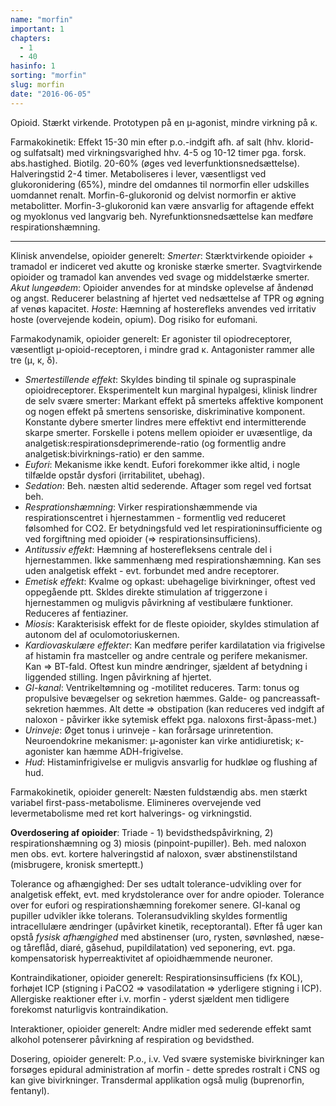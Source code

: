 ```yaml
---
name: "morfin"
important: 1
chapters:
  - 1
  - 40
hasinfo: 1
sorting: "morfin"
slug: morfin
date: "2016-06-05"
---
```


Opioid. Stærkt virkende. Prototypen på en µ-agonist, mindre virkning på κ.

Farmakokinetik: Effekt 15-30 min efter p.o.-indgift afh. af salt (hhv. klorid-
og sulfatsalt) med virkningsvarighed hhv. 4-5 og 10-12 timer pga. forsk.
abs.hastighed. Biotilg. 20-60% (øges ved leverfunktionsnedsættelse).
Halveringstid 2-4 timer. Metaboliseres i lever, væsentligst ved glukoronidering
(65%), mindre del omdannes til normorfin eller udskilles uomdannet renalt.
Morfin-6-glukoronid og delvist normorfin er aktive metabolitter.
Morfin-3-glukoronid kan være ansvarlig for aftagende effekt og myoklonus ved
langvarig beh. Nyrefunktionsnedsættelse kan medføre respirationshæmning.

<hr>Klinisk anvendelse, opioider generelt: <em>Smerter</em>: Stærktvirkende opioider + tramadol er indiceret ved akutte og kroniske stærke smerter. Svagtvirkende opioider og tramadol kan anvendes ved svage og middelstærke smerter. <em>Akut lungeødem</em>: Opioider anvendes for at mindske oplevelse af åndenød og angst. Reducerer belastning af hjertet ved nedsættelse af TPR og øgning af venøs kapacitet. <em>Hoste</em>: Hæmning af hosterefleks anvendes ved irritativ hoste (overvejende kodein, opium). Dog risiko for eufomani.

Farmakodynamik, opioider generelt: Er agonister til opiodreceptorer, væsentligt
µ-opioid-receptoren, i mindre grad κ. Antagonister rammer alle tre (μ, κ, δ).

<ul><li><em>Smertestillende effekt</em>: Skyldes binding til spinale og
supraspinale opioidreceptorer. Eksperimentelt kun marginal hypalgesi, klinisk
lindrer de selv svære smerter: Markant effekt på smerteks affektive komponent og
nogen effekt på smertens sensoriske, diskriminative komponent. Konstante dybere
smerter lindres mere effektivt end intermitterende skarpe smerter. Forskelle i
potens mellem opioider er uvæsentlige, da
analgetisk:respirationsdeprimerende-ratio (og formentlig andre
analgetisk:bivirknings-ratio) er den samme.</li><li><em>Eufori</em>: Mekanisme
ikke kendt. Eufori forekommer ikke altid, i nogle tilfælde opstår dysfori
(irritabilitet, ubehag).</li><li><em>Sedation</em>: Beh. næsten altid sederende.
Aftager som regel ved fortsat beh.</li><li><em>Resprationshæmning</em>: Virker
respirationshæmmende via respirationscentret i hjernestammen - formentlig ved
reduceret følsomhed for CO2. Er betydningsfuld ved let respirationinsufficiente
og ved forgiftning med opioider (=>
respirationsinsufficiens).</li><li><em>Antitussiv effekt</em>: Hæmning af
hosterefleksens centrale del i hjernestammen. Ikke sammenhæng med
respirationshæmning. Kan ses uden analgetisk effekt - evt. forbundet med andre
receptorer.</li><li><em>Emetisk effekt</em>: Kvalme og opkast: ubehagelige
bivirkninger, oftest ved oppegående ptt. Skldes direkte stimulation af
triggerzone i hjernestammen og muligvis påvirkning af vestibulære funktioner.
Reduceres af fentiaziner.</li><li><em>Miosis</em>: Karakterisisk effekt for de
fleste opioider, skyldes stimulation af autonom del af
oculomotoriuskernen.</li><li><em>Kardiovaskulære effekter</em>: Kan medføre
perifer kardilatation via frigivelse af histamin fra mastceller og andre
centrale og perifere mekanismer. Kan => BT-fald. Oftest kun mindre ændringer,
sjældent af betydning i liggended stilling. Ingen påvirkning af
hjertet.</li><li><em>GI-kanal</em>: Ventrikeltømning og -motilitet reduceres.
Tarm: tonus og propulsive bevægelser og sekretion hæmmes. Galde- og
pancreassaft-sekretion hæmmes. Alt dette => obstipation (kan reduceres ved
indgift af naloxon - påvirker ikke sytemisk effekt pga. naloxons
first-åpass-met.)</li><li><em>Urinveje</em>: Øget tonus i urinveje - kan
forårsage urinretention. Neuroendokrine mekanismer: µ-agonister kan virke
antidiuretisk; κ-agonister kan hæmme ADH-frigivelse.</li><li><em>Hud</em>:
Histaminfrigivelse er muligvis ansvarlig for hudkløe og flushing af
hud.</li></ul>

Farmakokinetik, opioider generelt: Næsten fuldstændig abs. men stærkt variabel
first-pass-metabolisme. Elimineres overvejende ved levermetabolisme med ret kort
halverings- og virkningstid.

<b>Overdosering af opioider</b>: Triade - 1) bevidsthedspåvirkning, 2)
respirationshæmning og 3) miosis (pinpoint-pupiller). Beh. med naloxon men obs.
evt. kortere halveringstid af naloxon, svær abstinenstilstand (misbrugere,
kronisk smerteptt.)

Tolerance og afhængighed: Der ses udtalt tolerance-udvikling over for analgetisk
effekt, evt. med krydstolerance over for andre opioder. Tolerance over for
eufori og respirationshæmning forekomer senere. GI-kanal og pupiller udvikler
ikke tolerans. Toleransudvikling skyldes formentlig intracellulære ændringer
(upåvirket kinetik, receptorantal). Efter få uger kan opstå <em>fysisk
afhængighed</em> med abstinenser (uro, rysten, søvnløshed, næse- og tåreflåd,
diaré, gåsehud, pupildilatation) ved seponering, evt. pga. kompensatorisk
hyperreaktivitet af opioidhæmmende neuroner.

Kontraindikationer, opioider generelt: Respirationsinsufficiens (fx KOL),
forhøjet ICP (stigning i PaCO2 => vasodilatation => yderligere stigning i ICP).
Allergiske reaktioner efter i.v. morfin - yderst sjældent men tidligere
forekomst naturligvis kontraindikation.

Interaktioner, opioider generelt: Andre midler med sederende effekt samt alkohol
potenserer påvirkning af respiration og bevidsthed.

Dosering, opioider generelt: P.o., i.v. Ved svære systemiske bivirkninger kan
forsøges epidural administration af morfin - dette spredes rostralt i CNS og kan
give bivirkninger. Transdermal applikation også mulig (buprenorfin, fentanyl).
